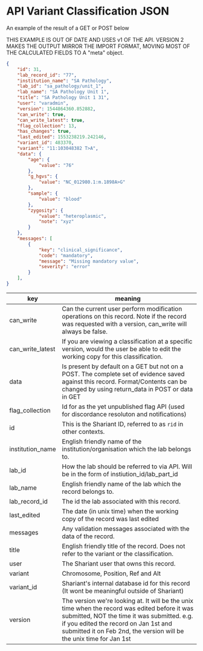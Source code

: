 # API Variant Classification JSON

An example of the result of a GET or POST below

THIS EXAMPLE IS OUT OF DATE AND USES v1 OF THE API.
VERSION 2 MAKES THE OUTPUT MIRROR THE IMPORT FORMAT, MOVING MOST OF THE CALCULATED FIELDS TO A "meta" object.

```json
{
    "id": 31,
    "lab_record_id": "77",
    "institution_name": "SA Pathology",
    "lab_id": "sa_pathology/unit_1",
    "lab_name": "SA Pathology Unit 1",
    "title": "SA Pathology Unit 1 31",
    "user": "varadmin",
    "version": 1544864360.852882,
    "can_write": true,
    "can_write_latest": true,
    "flag_collection": 13,
    "has_changes": true,
    "last_edited": 1553238219.242146,
    "variant_id": 483370,
    "variant": "11:103048382 T>A",
    "data": {
        "age": {
            "value": "76"
        },
        "g_hgvs": {
            "value": "NC_012980.1:m.1898A>G"
        },
        "sample": {
            "value": "blood"
        },
        "zygosity": {
            "value": "heteroplasmic",
            "note": "xyz"
        }
    },
	"messages": [
        {
            "key": "clinical_significance",
            "code": "mandatory",
            "message": "Missing mandatory value",
            "severity": "error"
        }
    ],
}
```

|key|meaning|
|---|-------|
|can_write|Can the current user perform modification operations on this record. Note if the record was requested with a version, can_write will always be false.|
|can_write_latest|If you are viewing a classification at a specific version, would the user be able to edit the working copy for this classification.|
|data|Is present by default on a GET but not on a POST. The complete set of evidence saved against this record. Format/Contents can be changed by using return_data in POST or data in GET|
|flag_collection|Id for as the yet unpublished flag API (used for discordance resoluton and notifications)|
|id|This is the Shariant ID, referred to as `rid` in other contexts.|
|institution_name|English friendly name of the institution/organisation which the lab belongs to.|
|lab_id|How the lab should be referred to via API. Will be in the form of instiution_id/lab_part_id|
|lab_name|English friendly name of the lab which the record belongs to.|
|lab_record_id|The id the lab associated with this record.|
|last_edited|The date (in unix time) when the working copy of the record was last edited|
|messages|Any validation messages associated with the data of the record.|
|title|English friendly title of the record. Does not refer to the variant or the classification.|
|user|The Shariant user that owns this record.|
|variant|Chromosome, Position, Ref and Alt|
|variant_id|Shariant's internal database id for this record (It wont be meaningful outside of Shariant)|
|version|The version we're looking at. It will be the unix time when the record was edited before it was submitted, NOT the time it was submitted. e.g. if you edited the record on Jan 1st and submitted it on Feb 2nd, the version will be the unix time for Jan 1st|